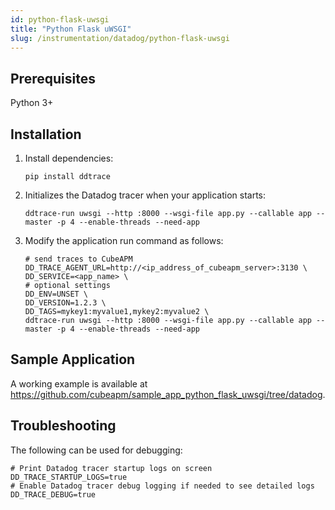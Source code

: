 ```yaml
---
id: python-flask-uwsgi
title: "Python Flask uWSGI"
slug: /instrumentation/datadog/python-flask-uwsgi
---
```


## Prerequisites

Python 3+

## Installation

1. Install dependencies:

   ```shell
   pip install ddtrace
   ```

2. Initializes the Datadog tracer when your application starts:

    ```shell
    ddtrace-run uwsgi --http :8000 --wsgi-file app.py --callable app --master -p 4 --enable-threads --need-app
    ```

4. Modify the application run command as follows:

   ```shell
   # send traces to CubeAPM
   DD_TRACE_AGENT_URL=http://<ip_address_of_cubeapm_server>:3130 \
   DD_SERVICE=<app_name> \
   # optional settings
   DD_ENV=UNSET \
   DD_VERSION=1.2.3 \
   DD_TAGS=mykey1:myvalue1,mykey2:myvalue2 \
   ddtrace-run uwsgi --http :8000 --wsgi-file app.py --callable app --master -p 4 --enable-threads --need-app
   ```

## Sample Application

A working example is available at https://github.com/cubeapm/sample_app_python_flask_uwsgi/tree/datadog.

## Troubleshooting

The following can be used for debugging:

```shell
# Print Datadog tracer startup logs on screen
DD_TRACE_STARTUP_LOGS=true
# Enable Datadog tracer debug logging if needed to see detailed logs
DD_TRACE_DEBUG=true
```